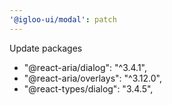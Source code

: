 ```yaml
---
'@igloo-ui/modal': patch
---
```


Update packages

- "@react-aria/dialog": "^3.4.1",
- "@react-aria/overlays": "^3.12.0",
- "@react-types/dialog": "3.4.5",
